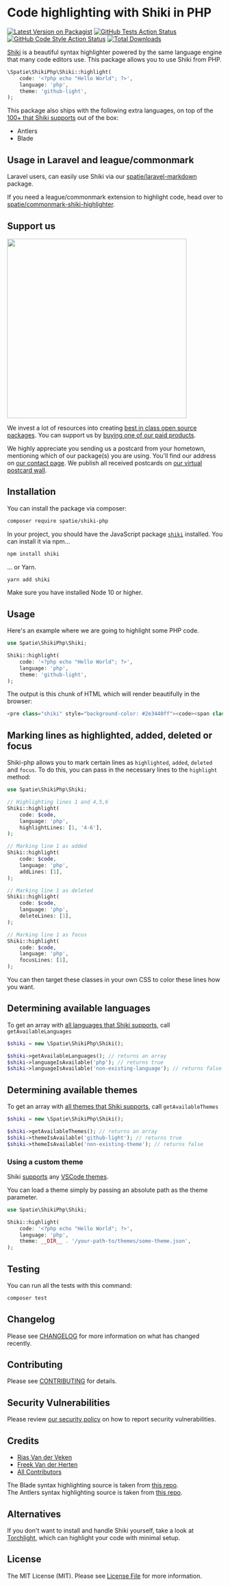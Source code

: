 # Code highlighting with Shiki in PHP

[![Latest Version on Packagist](https://img.shields.io/packagist/v/spatie/shiki-php.svg?style=flat-square)](https://packagist.org/packages/spatie/shiki-php)
[![GitHub Tests Action Status](https://img.shields.io/github/workflow/status/spatie/shiki-php/Tests)](https://github.com/spatie/shiki-php/actions?query=workflow%3ATests+branch%3Amaster)
[![GitHub Code Style Action Status](https://img.shields.io/github/workflow/status/spatie/shiki-php/Check%20&%20fix%20styling?label=code%20style)](https://github.com/spatie/shiki-php/actions?query=workflow%3A"Check+%26+fix+styling"+branch%3Amaster)
[![Total Downloads](https://img.shields.io/packagist/dt/spatie/shiki-php.svg?style=flat-square)](https://packagist.org/packages/spatie/shiki-php)

[Shiki](https://github.com/shikijs/shiki) is a beautiful syntax highlighter powered by the same language engine that many code editors use. This package allows you to use Shiki from PHP.

```php
\Spatie\ShikiPhp\Shiki::highlight(
    code: '<?php echo "Hello World"; ?>',
    language: 'php',
    theme: 'github-light',
);
```

This package also ships with the following extra languages, on top of the [100+ that Shiki supports](https://github.com/shikijs/shiki/tree/master/docs/languages.md) out of the box: 

- Antlers
- Blade

## Usage in Laravel and league/commonmark

Laravel users, can easily use Shiki via our [spatie/laravel-markdown](https://github.com/spatie/laravel-markdown) package.

If you need a league/commonmark extension to highlight code, head over to [spatie/commonmark-shiki-highlighter](https://github.com/spatie/commonmark-shiki-highlighter).

## Support us

[<img src="https://github-ads.s3.eu-central-1.amazonaws.com/shiki-php.jpg?t=1" width="419px" />](https://spatie.be/github-ad-click/shiki-php)

We invest a lot of resources into creating [best in class open source packages](https://spatie.be/open-source). You can support us by [buying one of our paid products](https://spatie.be/open-source/support-us).

We highly appreciate you sending us a postcard from your hometown, mentioning which of our package(s) you are using. You'll find our address on [our contact page](https://spatie.be/about-us). We publish all received postcards on [our virtual postcard wall](https://spatie.be/open-source/postcards).

## Installation

You can install the package via composer:

```bash
composer require spatie/shiki-php
```

In your project, you should have the JavaScript package [`shiki`](https://github.com/shikijs/shiki) installed. You can install it via npm...

```bash
npm install shiki
```

... or Yarn.

```bash
yarn add shiki
```

Make sure you have installed Node 10 or higher.

## Usage

Here's an example where we are going to highlight some PHP code.

```php
use Spatie\ShikiPhp\Shiki;

Shiki::highlight(
    code: '<?php echo "Hello World"; ?>',
    language: 'php',
    theme: 'github-light',
);
```

The output is this chunk of HTML which will render beautifully in the browser:

```php
<pre class="shiki" style="background-color: #2e3440ff"><code><span class="line"><span style="color: #81A1C1">&lt;?</span><span style="color: #D8DEE9FF">php </span><span style="color: #81A1C1">echo</span><span style="color: #D8DEE9FF"> </span><span style="color: #ECEFF4">&quot;</span><span style="color: #A3BE8C">Hello World</span><span style="color: #ECEFF4">&quot;</span><span style="color: #81A1C1">;</span><span style="color: #D8DEE9FF"> </span><span style="color: #81A1C1">?&gt;</span></span></code></pre>
```

## Marking lines as highlighted, added, deleted or focus

Shiki-php allows you to mark certain lines as `highlighted`, `added`, `deleted` and `focus`. To do this, you can pass in the necessary lines to the `highlight` method:

```php
use Spatie\ShikiPhp\Shiki;

// Highlighting lines 1 and 4,5,6
Shiki::highlight(
    code: $code,
    language: 'php',
    highlightLines: [1, '4-6'],
);

// Marking line 1 as added
Shiki::highlight(
    code: $code,
    language: 'php',
    addLines: [1],
);

// Marking line 1 as deleted
Shiki::highlight(
    code: $code,
    language: 'php',
    deleteLines: [1],
);

// Marking line 1 as focus
Shiki::highlight(
    code: $code,
    language: 'php',
    focusLines: [1],
);
```

You can then target these classes in your own CSS to color these lines how you want.

## Determining available languages

To get an array with [all languages that Shiki supports](https://github.com/shikijs/shiki/blob/master/docs/languages.md), call `getAvailableLanguages`

```php
$shiki = new \Spatie\ShikiPhp\Shiki();

$shiki->getAvailableLanguages(); // returns an array
$shiki->languageIsAvailable('php'); // returns true
$shiki->languageIsAvailable('non-existing-language'); // returns false
```

## Determining available themes

To get an array with [all themes that Shiki supports](https://github.com/shikijs/shiki/blob/master/docs/themes.md), call `getAvailableThemes`

```php
$shiki = new \Spatie\ShikiPhp\Shiki();

$shiki->getAvailableThemes(); // returns an array
$shiki->themeIsAvailable('github-light'); // returns true
$shiki->themeIsAvailable('non-existing-theme'); // returns false
```

### Using a custom theme

Shiki [supports](https://github.com/shikijs/shiki/blob/master/docs/themes.md) any [VSCode themes](https://code.visualstudio.com/docs/getstarted/themes).

You can load a theme simply by passing an absolute path as the theme parameter.

```php
use Spatie\ShikiPhp\Shiki;

Shiki::highlight(
    code: '<?php echo "Hello World"; ?>',
    language: 'php',
    theme: __DIR__ . '/your-path-to/themes/some-theme.json',
);
```

## Testing

You can run all the tests with this command:

```bash
composer test
```

## Changelog

Please see [CHANGELOG](CHANGELOG.md) for more information on what has changed recently.

## Contributing

Please see [CONTRIBUTING](.github/CONTRIBUTING.md) for details.

## Security Vulnerabilities

Please review [our security policy](../../security/policy) on how to report security vulnerabilities.

## Credits

- [Rias Van der Veken](https://github.com/riasvdv)
- [Freek Van der Herten](https://github.com/freekmurze)
- [All Contributors](../../contributors)

The Blade syntax highlighting source is taken from [this repo](https://github.com/onecentlin/laravel-blade-snippets-vscode/blob/master/syntaxes/blade.tmLanguage.json).  
The Antlers syntax highlighting source is taken from [this repo](https://github.com/Stillat/vscode-antlers-language-server/blob/main/client/syntaxes/antlers.json).

## Alternatives

If you don't want to install and handle Shiki yourself, take a look at [Torchlight](https://torchlight.dev), which can highlight your code with minimal setup.

## License

The MIT License (MIT). Please see [License File](LICENSE.md) for more information.
